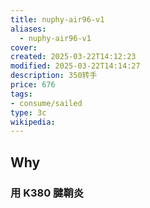 ```yaml
---
title: nuphy-air96-v1
aliases:
  - nuphy-air96-v1
cover: 
created: 2025-03-22T14:12:23
modified: 2025-03-22T14:14:27
description: 350转手
price: 676
tags: 
- consume/sailed
type: 3c
wikipedia:
---
```


## Why
### 用 K380 腱鞘炎
